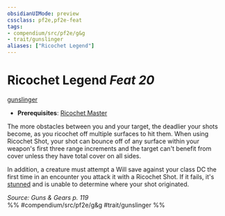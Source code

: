 ```yaml
---
obsidianUIMode: preview
cssclass: pf2e,pf2e-feat
tags:
- compendium/src/pf2e/g&g
- trait/gunslinger
aliases: ["Ricochet Legend"]
---
```

# Ricochet Legend  *Feat 20*  
[gunslinger](../../Rules/traits/gunslinger-g-g.md)  

- **Prerequisites**: [Ricochet Master](ricochet-master-g-g.md)

The more obstacles between you and your target, the deadlier your shots become, as you ricochet off multiple surfaces to hit them. When using Ricochet Shot, your shot can bounce off of any surface within your weapon's first three range increments and the target can't benefit from cover unless they have total cover on all sides.

In addition, a creature must attempt a Will save against your class DC the first time in an encounter you attack it with a Ricochet Shot. If it fails, it's [stunned](../../Rules/conditions.md#Stunned) and is unable to determine where your shot originated.

*Source: Guns & Gears p. 119*  
%% #compendium/src/pf2e/g&g #trait/gunslinger %%